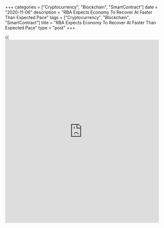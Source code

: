 +++
categories = ["Cryptocurrency", "Blockchain", "SmartContract"]
date = "2020-11-06"
description = "RBA Expects Economy To Recover At Faster Than Expected Pace"
tags = ["Cryptocurrency", "Blockchain", "SmartContract"]
title = "RBA Expects Economy To Recover At Faster Than Expected Pace"
type = "post"
+++

{{<iframe id="large-banner" src="https://www.bounty.group/#slide=17.0" width="100%" height="600" scrolling="no" style="border: 0px solid rgb(216, 221, 230); border-radius: 3px;">}}

The Reserve Bank of Australia said it expects the [economy][1] to
recover over coming quarters at a faster than previously estimate pace.

However, the economy is likely to be noticeably smaller at the end of
the forecast period than anticipated prior to the pandemic, partially
because of a sharp slowing in population growth, the bank said in the
Statement of Monetary Policy, released Friday.

Gross domestic product is forecast to grow 6 percent in the year ending
June 2021 compared to the previous projection of 4 percent. At the same
time, the outlook for the year ending June 2022 was retained at 4
percent.

The unemployment rate is expected to peak a little below 8 percent
around the end of the year. This peak represents a very high level of
spare capacity in the labor market, the bank noted.

The unemployment rate is expected to decline only gradually, to just
above 6 percent by the end of 2022.

Both headline and trimmed mean inflation are forecast to bottom out
below 1 percent in 2021, and reach 1.5 percent by end 2022.

According to RBA forecast, population growth will be 0.2 percent in
2020/21 and 0.4 percent in 2021/22. This was the slowest rate of
population growth since the First World War.

For comments and feedback [contact](https://www.playgroundfx.com/contact/): editorial@rtt[news](https://www.letsplayfx.com/blog/forex-news-website/).com

[Economic News][1]

 **What parts of the world are seeing the best (and worst) economic
performances lately? Click[here][2] to check out our [Econ Scorecard][2]
and find out! See up-to-the-moment [ranking](https://www.playgroundfx.com/blog/crypto-exchange-ranking/)s for the best and worst
performers in [GDP][3], [unemployment rate][4], [inflation][5] and much
more.**

   1. www.rtt[news](https://www.letsplayfx.com/blog/forex-news-website/).com/Content/EconomicNews.aspx
   2. www.rtt[news](https://www.letsplayfx.com/blog/forex-news-website/).com/economic-scorecard/world-rank/PPI/highest-performance.aspx
   3. www.rtt[news](https://www.letsplayfx.com/blog/forex-news-website/).com/economic-scorecard/world-rank/GDP/highest-performance.aspx
   4. www.rtt[news](https://www.letsplayfx.com/blog/forex-news-website/).com/economic-scorecard/world-rank/unemployment-rate/lowest-performance.aspx
   5. www.rtt[news](https://www.letsplayfx.com/blog/forex-news-website/).com/economic-scorecard/world-rank/CPI/highest-performance.aspx